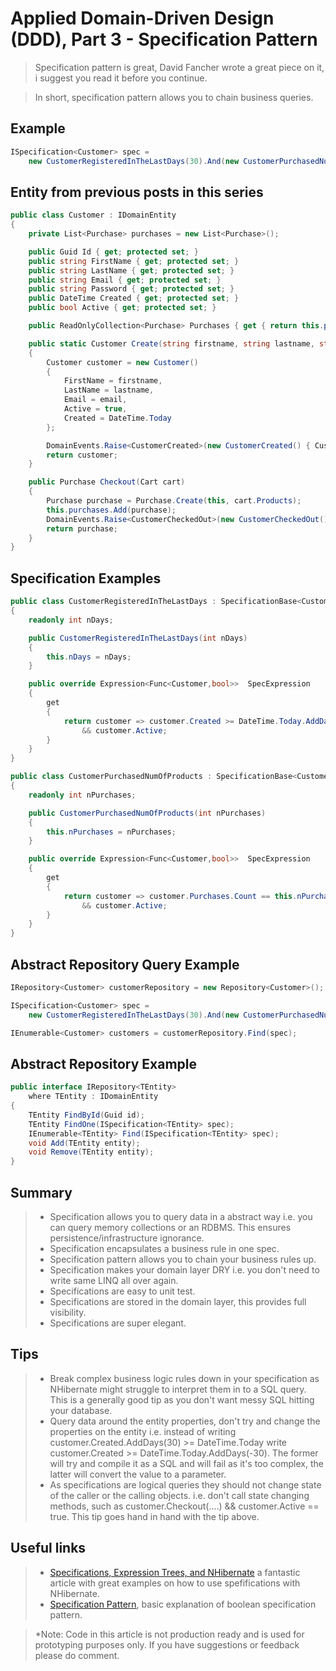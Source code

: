 # Applied Domain-Driven Design (DDD), Part 3 - Specification Pattern

> Specification pattern is great, David Fancher wrote a great piece on it, i suggest you read it before you continue.

> In short, specification pattern allows you to chain business queries.

## Example

```csharp
ISpecification<Customer> spec =
    new CustomerRegisteredInTheLastDays(30).And(new CustomerPurchasedNumOfProducts(2));
```

## Entity from previous posts in this series

```csharp
public class Customer : IDomainEntity
{
    private List<Purchase> purchases = new List<Purchase>();

    public Guid Id { get; protected set; }
    public string FirstName { get; protected set; }
    public string LastName { get; protected set; }
    public string Email { get; protected set; }
    public string Password { get; protected set; }
    public DateTime Created { get; protected set; }
    public bool Active { get; protected set; }

    public ReadOnlyCollection<Purchase> Purchases { get { return this.purchases.AsReadOnly(); } }

    public static Customer Create(string firstname, string lastname, string email)
    {
        Customer customer = new Customer()
        {
            FirstName = firstname,
            LastName = lastname,
            Email = email,
            Active = true,
            Created = DateTime.Today
        };

        DomainEvents.Raise<CustomerCreated>(new CustomerCreated() { Customer = customer });
        return customer;
    }

    public Purchase Checkout(Cart cart)
    {
        Purchase purchase = Purchase.Create(this, cart.Products);
        this.purchases.Add(purchase);
        DomainEvents.Raise<CustomerCheckedOut>(new CustomerCheckedOut() { Purchase = purchase });
        return purchase;
    }
}
```

## Specification Examples

```csharp
public class CustomerRegisteredInTheLastDays : SpecificationBase<Customer>
{
    readonly int nDays;

    public CustomerRegisteredInTheLastDays(int nDays)
    {
        this.nDays = nDays;
    }

    public override Expression<Func<Customer,bool>>  SpecExpression
    {
        get
        {
            return customer => customer.Created >= DateTime.Today.AddDays(-nDays)
                && customer.Active;
        }
    }
}

public class CustomerPurchasedNumOfProducts : SpecificationBase<Customer>
{
    readonly int nPurchases;

    public CustomerPurchasedNumOfProducts(int nPurchases)
    {
        this.nPurchases = nPurchases;
    }

    public override Expression<Func<Customer,bool>>  SpecExpression
    {
        get
        {
            return customer => customer.Purchases.Count == this.nPurchases
                && customer.Active;
        }
    }
}
```

## Abstract Repository Query Example

```csharp
IRepository<Customer> customerRepository = new Repository<Customer>();

ISpecification<Customer> spec =
    new CustomerRegisteredInTheLastDays(30).And(new CustomerPurchasedNumOfProducts(2));

IEnumerable<Customer> customers = customerRepository.Find(spec);
```

## Abstract Repository Example

```csharp
public interface IRepository<TEntity>
    where TEntity : IDomainEntity
{
    TEntity FindById(Guid id);
    TEntity FindOne(ISpecification<TEntity> spec);
    IEnumerable<TEntity> Find(ISpecification<TEntity> spec);
    void Add(TEntity entity);
    void Remove(TEntity entity);
}
```

## Summary

> - Specification allows you to query data in a abstract way i.e. you can query memory collections or an RDBMS. This ensures persistence/infrastructure ignorance.
> - Specification encapsulates a business rule in one spec.
> - Specification pattern allows you to chain your business rules up.
> - Specification makes your domain layer DRY i.e. you don't need to write same LINQ all over again.
> - Specifications are easy to unit test.
> - Specifications are stored in the domain layer, this provides full visibility.
> - Specifications are super elegant.

## Tips

> - Break complex business logic rules down in your specification as NHibernate might struggle to interpret them in to a SQL query. This is a generally good tip as you don't want messy SQL hitting your database.
> - Query data around the entity properties, don't try and change the properties on the entity i.e. instead of writing customer.Created.AddDays(30) >= DateTime.Today write customer.Created >= DateTime.Today.AddDays(-30). The former will try and compile it as a SQL and will fail as it's too complex, the latter will convert the value to a parameter.
> - As specifications are logical queries they should not change state of the caller or the calling objects. i.e. don't call state changing methods, such as customer.Checkout(....) && customer.Active == true. This tip goes hand in hand with the tip above.

## Useful links

> - [Specifications, Expression Trees, and NHibernate](http://davefancher.com/2012/07/03/specifications-expression-trees-and-nhibernate/)  a fantastic article with great examples on how to use spefifications with NHibernate.
> - [Specification Pattern](http://en.wikipedia.org/wiki/Specification_pattern), basic explanation of boolean specification pattern.

> *Note: Code in this article is not production ready and is used for prototyping purposes only. If you have suggestions or feedback please do comment.
